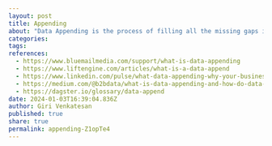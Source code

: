 ```yaml
---
layout: post
title: Appending
about: "Data Appending is the process of filling all the missing gaps in a given database. It matches contact information of business prospects across various industries and lets you connect with them straight away. With Data Appending Services, businesses can save time, cost as well as resources required to manage the database. Also, it aids the firms to carry out prospecting, sales, and marketing efficiently."
categories:
tags:
references:
  - https://www.bluemailmedia.com/support/what-is-data-appending
  - https://www.liftengine.com/articles/what-is-a-data-append
  - https://www.linkedin.com/pulse/what-data-appending-why-your-business-needs-cnb-fintech
  - https://medium.com/@b2bdata/what-is-data-appending-and-how-do-data-appending-services-help-in-a-business-eb23a911f6be
  - https://dagster.io/glossary/data-append
date: 2024-01-03T16:39:04.836Z
author: Giri Venkatesan
published: true
share: true
permalink: appending-Z1opTe4
---
```

